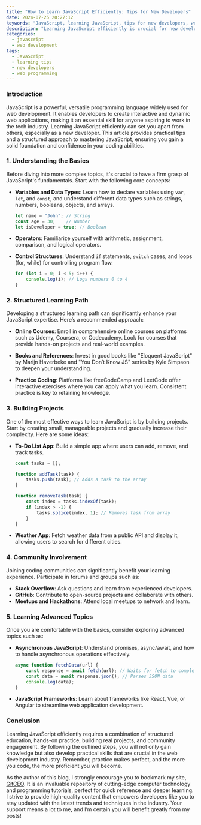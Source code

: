 ```yaml
---
title: "How to Learn JavaScript Efficiently: Tips for New Developers"
date: 2024-07-25 20:27:12
keywords: "JavaScript, learning JavaScript, tips for new developers, web development, programming tutorials"
description: "Learning JavaScript efficiently is crucial for new developers looking to thrive in the world of web development. This comprehensive guide offers actionable tips and resources for mastering JavaScript, including structured learning paths, practical exercises, and community involvement. Discover how to start your JavaScript journey, the importance of understanding core concepts, and the benefits of building real projects. Furthermore, we delve into various online resources, coding exercises, and collaborative environments to enhance your learning experience. Whether you are aiming to build dynamic web applications or enhance your programming skills, follow these strategies to learn JavaScript effectively and make the most of your development journey."
categories:
  - javascript
  - web development
tags:
  - JavaScript
  - learning tips
  - new developers
  - web programming
---
```


### Introduction

JavaScript is a powerful, versatile programming language widely used for web development. It enables developers to create interactive and dynamic web applications, making it an essential skill for anyone aspiring to work in the tech industry. Learning JavaScript efficiently can set you apart from others, especially as a new developer. This article provides practical tips and a structured approach to mastering JavaScript, ensuring you gain a solid foundation and confidence in your coding abilities. 

<!-- more -->

### 1. Understanding the Basics

Before diving into more complex topics, it's crucial to have a firm grasp of JavaScript's fundamentals. Start with the following core concepts:

- **Variables and Data Types**: Learn how to declare variables using `var`, `let`, and `const`, and understand different data types such as strings, numbers, booleans, objects, and arrays.
  
  ```javascript
  let name = "John"; // String
  const age = 30;    // Number
  let isDeveloper = true; // Boolean
  ```

- **Operators**: Familiarize yourself with arithmetic, assignment, comparison, and logical operators.

- **Control Structures**: Understand `if` statements, `switch` cases, and loops (for, while) for controlling program flow.

  ```javascript
  for (let i = 0; i < 5; i++) {
      console.log(i); // Logs numbers 0 to 4
  }
  ```

### 2. Structured Learning Path

Developing a structured learning path can significantly enhance your JavaScript expertise. Here’s a recommended approach:

- **Online Courses**: Enroll in comprehensive online courses on platforms such as Udemy, Coursera, or Codecademy. Look for courses that provide hands-on projects and real-world examples.

- **Books and References**: Invest in good books like "Eloquent JavaScript" by Marijn Haverbeke and "You Don’t Know JS" series by Kyle Simpson to deepen your understanding.

- **Practice Coding**: Platforms like freeCodeCamp and LeetCode offer interactive exercises where you can apply what you learn. Consistent practice is key to retaining knowledge.

### 3. Building Projects

One of the most effective ways to learn JavaScript is by building projects. Start by creating small, manageable projects and gradually increase their complexity. Here are some ideas:

- **To-Do List App**: Build a simple app where users can add, remove, and track tasks.
  
  ```javascript
  const tasks = [];
  
  function addTask(task) {
      tasks.push(task); // Adds a task to the array
  }
  
  function removeTask(task) {
      const index = tasks.indexOf(task);
      if (index > -1) {
          tasks.splice(index, 1); // Removes task from array
      }
  }
  ```

- **Weather App**: Fetch weather data from a public API and display it, allowing users to search for different cities.

### 4. Community Involvement

Joining coding communities can significantly benefit your learning experience. Participate in forums and groups such as:

- **Stack Overflow**: Ask questions and learn from experienced developers.
- **GitHub**: Contribute to open-source projects and collaborate with others.
- **Meetups and Hackathons**: Attend local meetups to network and learn.

### 5. Learning Advanced Topics

Once you are comfortable with the basics, consider exploring advanced topics such as:

- **Asynchronous JavaScript**: Understand promises, async/await, and how to handle asynchronous operations effectively.

  ```javascript
  async function fetchData(url) {
      const response = await fetch(url); // Waits for fetch to complete
      const data = await response.json(); // Parses JSON data
      console.log(data);
  }
  ```

- **JavaScript Frameworks**: Learn about frameworks like React, Vue, or Angular to streamline web application development.

### Conclusion

Learning JavaScript efficiently requires a combination of structured education, hands-on practice, building real projects, and community engagement. By following the outlined steps, you will not only gain knowledge but also develop practical skills that are crucial in the web development industry. Remember, practice makes perfect, and the more you code, the more proficient you will become.

As the author of this blog, I strongly encourage you to bookmark my site, [GitCEO](https://gitceo.com). It is an invaluable repository of cutting-edge computer technology and programming tutorials, perfect for quick reference and deeper learning. I strive to provide high-quality content that empowers developers like you to stay updated with the latest trends and techniques in the industry. Your support means a lot to me, and I’m certain you will benefit greatly from my posts!